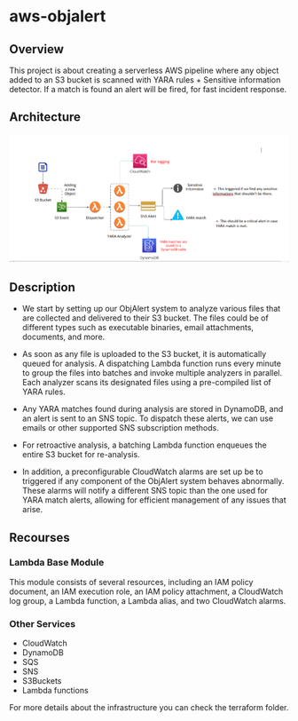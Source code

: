 # aws-objalert



## Overview
This project is about creating a serverless AWS pipeline where any object added to an S3 bucket is scanned with YARA rules + Sensitive information detector. If a match is found an alert will be fired, for fast incident response.


## Architecture
![smth](./img/chartflow.png)

## Description
- We start by setting up our ObjAlert system to analyze various files that are collected and delivered to their S3 bucket. The files could be of different types such as executable binaries, email attachments, documents, and more.

- As soon as any file is uploaded to the S3 bucket, it is automatically queued for analysis. A dispatching Lambda function runs every minute to group the files into batches and invoke multiple analyzers in parallel. Each analyzer scans its designated files using a pre-compiled list of YARA rules.

- Any YARA matches found during analysis are stored in DynamoDB, and an alert is sent to an SNS topic. To dispatch these alerts, we can use emails or other supported SNS subscription methods.

- For retroactive analysis, a batching Lambda function enqueues the entire S3 bucket for re-analysis.

- In addition, a preconfigurable CloudWatch alarms are set up be to triggered if any component of the ObjAlert system behaves abnormally. These alarms will notify a different SNS topic than the one used for YARA match alerts, allowing for efficient management of any issues that arise.

## Recourses
### Lambda Base Module
This module consists of several resources, including an IAM policy document, an IAM execution role, an IAM policy attachment, a CloudWatch log group, a Lambda function, a Lambda alias, and two CloudWatch alarms.

### Other Services
- CloudWatch
- DynamoDB
- SQS
- SNS
- S3Buckets
- Lambda functions

For more details about the infrastructure you can check the terraform folder.
